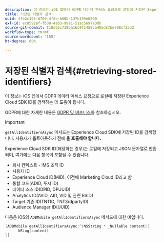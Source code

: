 ```yaml
---
description: 이 정보는 iOS 앱에서 GDPR 데이터 액세스 요청으로 로컬에 저장된 Experience Cloud SDK ID를 검색하는 데 도움이 됩니다.
title: 저장된 식별자 검색
uuid: 4fb2c166-6700-4f8b-b60b-137b199e0509
exl-id: ec8592af-fb08-4ab3-99a1-51ac5697a3d8
source-git-commit: f18d65c738ba16d9f1459ca485d87be708cf23d2
workflow-type: tm+mt
source-wordcount: '155'
ht-degree: 60%

---
```


# 저장된 식별자 검색{#retrieving-stored-identifiers}

이 정보는 iOS 앱에서 GDPR 데이터 액세스 요청으로 로컬에 저장된 Experience Cloud SDK ID를 검색하는 데 도움이 됩니다.

GDPR에 대한 자세한 내용은 [GDPR 및 비즈니스](https://www.adobe.com/kr/privacy/general-data-protection-regulation.html)를 참조하십시오.

>[!IMPORTANT]
>
>`getAllIdentifiersAsync` 메서드는 Experience Cloud SDK에 저장된 ID를 검색합니다. 사용자가 옵트아웃하기 전에 **을 호출해야 합니다.**

Experience Cloud SDK ID(해당하는 경우)는 로컬에 저장되고 JSON 문자열로 반환되며, 여기에는 다음 항목이 포함될 수 있습니다.

* 회사 컨텍스트 - IMS 조직 ID
* 사용자 ID
* Experience Cloud iD(MID), 이전에 Marketing Cloud ID라고 함
* 통합 코드(ADID, 푸시 ID)
* 데이터 소스 ID(DPID, DPUUID)
* Analytics ID(AVID, AID, VID 및 관련 RSID)
* Target 기존 ID(TNTID, TNT3rdpartyID)
* Audience Manager ID(UUID)

다음은 iOS의 `ADBMobile getAllIdentifiersAsync` 메서드에 대한 예입니다.

```objective-c
[ADBMobile getAllIdentifiersAsync:^(NSString * _Nullable content){
      NSLog(content) 
}]
```

